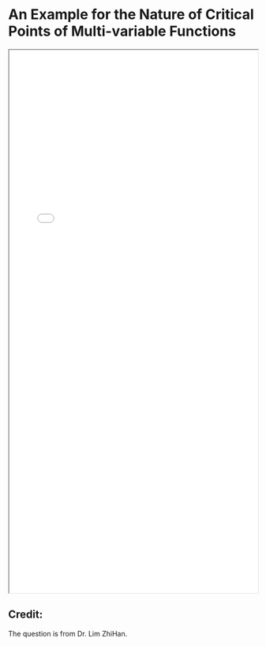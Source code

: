 # An Example for the Nature of Critical Points of Multi-variable Functions


<!--more-->

<iframe src="/pdf/Nature_of_crit_pts_of_multivar_func.pdf" height="1100px" width="100%"></iframe>

## Credit:
The question is from Dr. Lim ZhiHan.
